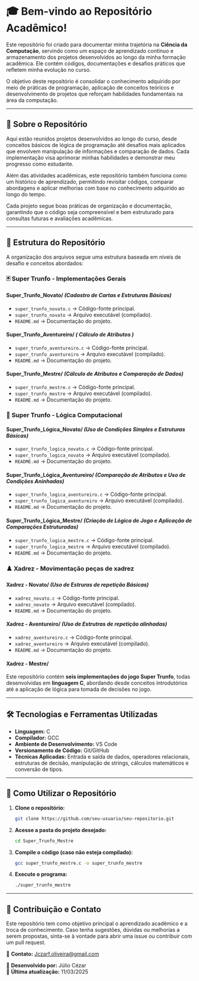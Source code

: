 # 🎓 Bem-vindo ao Repositório Acadêmico!

Este repositório foi criado para documentar minha trajetória na **Ciência da Computação**, servindo como um espaço de aprendizado contínuo e armazenamento dos projetos desenvolvidos ao longo da minha formação acadêmica. Ele contém códigos, documentações e desafios práticos que refletem minha evolução no curso.

O objetivo deste repositório é consolidar o conhecimento adquirido por meio de práticas de programação, aplicação de conceitos teóricos e desenvolvimento de projetos que reforçam habilidades fundamentais na área da computação.

---

## 📌 Sobre o Repositório

Aqui estão reunidos projetos desenvolvidos ao longo do curso, desde conceitos básicos de lógica de programação até desafios mais aplicados que envolvem manipulação de informações e comparação de dados. Cada implementação visa aprimorar minhas habilidades e demonstrar meu progresso como estudante.

Além das atividades acadêmicas, este repositório também funciona como um histórico de aprendizado, permitindo revisitar códigos, comparar abordagens e aplicar melhorias com base no conhecimento adquirido ao longo do tempo.

Cada projeto segue boas práticas de organização e documentação, garantindo que o código seja compreensível e bem estruturado para consultas futuras e avaliações acadêmicas.

---

## 📁 Estrutura do Repositório

A organização dos arquivos segue uma estrutura baseada em níveis de desafio e conceitos abordados:

### 🃏 **Super Trunfo - Implementações Gerais**

#### **Super_Trunfo_Novato/** *(Cadastro de Cartas e Estruturas Básicas)*
- `super_trunfo_novato.c` → Código-fonte principal.
- `super_trunfo_novato`    → Arquivo executável (compilado).
- `README.md`              → Documentação do projeto.

#### **Super_Trunfo_Aventureiro/** *( Cálculo de Atributos )*
- `super_trunfo_aventureiro.c` → Código-fonte principal.
- `super_trunfo_aventureiro`   → Arquivo executável (compilado).
- `README.md`                  → Documentação do projeto.

#### **Super_Trunfo_Mestre/** *(Cálculo de Atributos e Comparação de Dados)*
- `super_trunfo_mestre.c`      → Código-fonte principal.
- `super_trunfo_mestre`        → Arquivo executável (compilado).
- `README.md`                  → Documentação do projeto.

### 🧠 **Super Trunfo - Lógica Computacional**

#### **Super_Trunfo_Lógica_Novato/** *(Uso de Condições Simples e Estruturas Básicas)*
- `super_trunfo_logica_novato.c` → Código-fonte principal.
- `super_trunfo_logica_novato`   → Arquivo executável (compilado).
- `README.md`                    → Documentação do projeto.

#### **Super_Trunfo_Lógica_Aventureiro/** *(Comparação de Atributos e Uso de Condições Aninhadas)*
- `super_trunfo_logica_aventureiro.c` → Código-fonte principal.
- `super_trunfo_logica_aventureiro`   → Arquivo executável (compilado).
- `README.md`                          → Documentação do projeto.

#### **Super_Trunfo_Lógica_Mestre/** *(Criação de Lógica de Jogo e Aplicação de Comparações Estruturadas)*
- `super_trunfo_logica_mestre.c` → Código-fonte principal.
- `super_trunfo_logica_mestre`   → Arquivo executável (compilado).
- `README.md`                     → Documentação do projeto.

### ♟️ **Xadrez - Movimentação peças de xadrez**
#### **Xadrez - Novato/** *(Uso de Estruras de repetição Básicas)*
- `xadrez_novato.c` → Código-fonte principal.
- `xadrez_novato`   → Arquivo executável (compilado).
- `README.md`       → Documentação do projeto.
#### **Xadrez - Aventureiro/** *(Uso de Estrutras de repetição alinhadas)*
- `xadrez_aventureiro.c` → Código-fonte principal.
- `xadrez_aventureiro`   → Arquivo executável (compilado).
- `README.md`            → Documentação do projeto.
#### **Xadrez - Mestre/** 




Este repositório contém **seis implementações do jogo Super Trunfo**, todas desenvolvidas em **linguagem C**, abordando desde conceitos introdutórios até a aplicação de lógica para tomada de decisões no jogo.

---

## 🛠️ Tecnologias e Ferramentas Utilizadas

- **Linguagem:** C
- **Compilador:** GCC
- **Ambiente de Desenvolvimento:** VS Code
- **Versionamento de Código:** Git/GitHub
- **Técnicas Aplicadas:** Entrada e saída de dados, operadores relacionais, estruturas de decisão, manipulação de strings, cálculos matemáticos e conversão de tipos.

---

## 🚀 Como Utilizar o Repositório

1. **Clone o repositório:**
   ```bash
   git clone https://github.com/seu-usuario/seu-repositorio.git
   ```
2. **Acesse a pasta do projeto desejado:**
   ```bash
   cd Super_Trunfo_Mestre
   ```
3. **Compile o código (caso não esteja compilado):**
   ```bash
   gcc super_trunfo_mestre.c -o super_trunfo_mestre
   ```
4. **Execute o programa:**
   ```bash
   ./super_trunfo_mestre
   ```

---

## 🤝 Contribuição e Contato

Este repositório tem como objetivo principal o aprendizado acadêmico e a troca de conhecimento. Caso tenha sugestões, dúvidas ou melhorias a serem propostas, sinta-se à vontade para abrir uma issue ou contribuir com um pull request.

📧 **Contato:** [Jczarf.oliveira@gmail.com](mailto:Jczarf.oliveira@gmail.com)

📌 **Desenvolvido por:** Júlio Cézar  
📅 **Última atualização:** 11/03/2025
